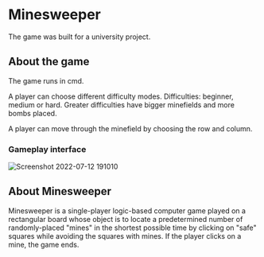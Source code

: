 # Minesweeper
The game was built for a university project.

## About the game
The game runs in cmd.

A player can choose different difficulty modes. Difficulties: beginner, medium or hard. Greater difficulties have bigger minefields and more bombs placed.

A player can move through the minefield by choosing the row and column.

### Gameplay interface

![Screenshot 2022-07-12 191010](https://user-images.githubusercontent.com/23237769/178541207-180cfc9d-3004-4030-ada0-1c88aa867fc4.png)

## About Minesweeper
Minesweeper is a single-player logic-based computer game played on a rectangular board whose object is to locate a predetermined number of randomly-placed "mines" in the shortest possible time by clicking on "safe" squares while avoiding the squares with mines. If the player clicks on a mine, the game ends.
